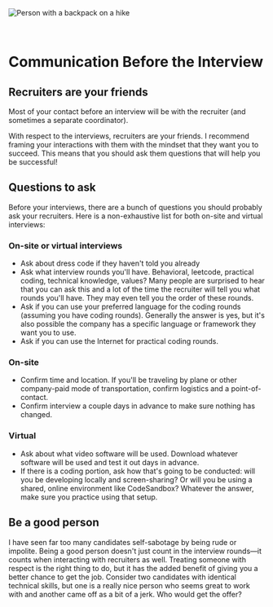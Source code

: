 <img style="margin: 0 auto; max-width:17rem; margin-bottom: 2rem" alt="Person with a backpack on a hike" src="/before.svg" />

# Communication Before the Interview

## Recruiters are your friends

Most of your contact before an interview will be with the recruiter (and sometimes a separate coordinator).

With respect to the interviews, recruiters are your friends. I recommend framing your interactions with them with the mindset that they want you to succeed. This means that you should ask them questions that will help you be successful!

## Questions to ask

Before your interviews, there are a bunch of questions you should probably ask your recruiters. Here is a non-exhaustive list for both on-site and virtual interviews:

### On-site or virtual interviews

- Ask about dress code if they haven't told you already
- Ask what interview rounds you'll have. Behavioral, leetcode, practical coding, technical knowledge, values? Many people are surprised to hear that you can ask this and a lot of the time the recruiter will tell you what rounds you'll have. They may even tell you the order of these rounds.
- Ask if you can use your preferred language for the coding rounds (assuming you have coding rounds). Generally the answer is yes, but it's also possible the company has a specific language or framework they want you to use.
- Ask if you can use the Internet for practical coding rounds.

### On-site

- Confirm time and location. If you'll be traveling by plane or other company-paid mode of transportation, confirm logistics and a point-of-contact.
- Confirm interview a couple days in advance to make sure nothing has changed.

### Virtual

- Ask about what video software will be used. Download whatever software will be used and test it out days in advance.
- If there is a coding portion, ask how that's going to be conducted: will you be developing locally and screen-sharing? Or will you be using a shared, online environment like CodeSandbox? Whatever the answer, make sure you practice using that setup.

## Be a good person

I have seen far too many candidates self-sabotage by being rude or impolite. Being a good person doesn't just count in the interview rounds&mdash;it counts when interacting with recruiters as well. Treating someone with respect is the right thing to do, but it has the added benefit of giving you a better chance to get the job. Consider two candidates with identical technical skills, but one is a really nice person who seems great to work with and another came off as a bit of a jerk. Who would get the offer?
